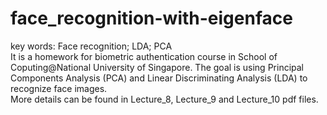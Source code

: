 # face_recognition-with-eigenface
key words: Face recognition; LDA; PCA  
It is a homework for biometric authentication course in School of Coputing@National University of Singapore.  The goal is using Principal Components Analysis (PCA) and Linear Discriminating Analysis (LDA) to recognize face images.  
More details can be found in Lecture_8, Lecture_9 and Lecture_10 pdf files.


